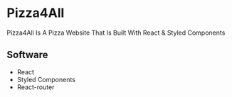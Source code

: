 # Pizza4All

Pizza4All Is A Pizza Website That Is Built With React & Styled Components

## Software

- React
- Styled Components
- React-router